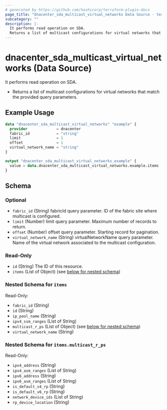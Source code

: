 ```yaml
---
# generated by https://github.com/hashicorp/terraform-plugin-docs
page_title: "dnacenter_sda_multicast_virtual_networks Data Source - terraform-provider-dnacenter"
subcategory: ""
description: |-
  It performs read operation on SDA.
  Returns a list of multicast configurations for virtual networks that match the provided query parameters.
---
```


# dnacenter_sda_multicast_virtual_networks (Data Source)

It performs read operation on SDA.

- Returns a list of multicast configurations for virtual networks that match the provided query parameters.

## Example Usage

```terraform
data "dnacenter_sda_multicast_virtual_networks" "example" {
  provider             = dnacenter
  fabric_id            = "string"
  limit                = 1
  offset               = 1
  virtual_network_name = "string"
}

output "dnacenter_sda_multicast_virtual_networks_example" {
  value = data.dnacenter_sda_multicast_virtual_networks.example.items
}
```

<!-- schema generated by tfplugindocs -->
## Schema

### Optional

- `fabric_id` (String) fabricId query parameter. ID of the fabric site where multicast is configured.
- `limit` (Number) limit query parameter. Maximum number of records to return.
- `offset` (Number) offset query parameter. Starting record for pagination.
- `virtual_network_name` (String) virtualNetworkName query parameter. Name of the virtual network associated to the multicast configuration.

### Read-Only

- `id` (String) The ID of this resource.
- `items` (List of Object) (see [below for nested schema](#nestedatt--items))

<a id="nestedatt--items"></a>
### Nested Schema for `items`

Read-Only:

- `fabric_id` (String)
- `id` (String)
- `ip_pool_name` (String)
- `ipv4_ssm_ranges` (List of String)
- `multicast_r_ps` (List of Object) (see [below for nested schema](#nestedobjatt--items--multicast_r_ps))
- `virtual_network_name` (String)

<a id="nestedobjatt--items--multicast_r_ps"></a>
### Nested Schema for `items.multicast_r_ps`

Read-Only:

- `ipv4_address` (String)
- `ipv4_asm_ranges` (List of String)
- `ipv6_address` (String)
- `ipv6_asm_ranges` (List of String)
- `is_default_v4_rp` (String)
- `is_default_v6_rp` (String)
- `network_device_ids` (List of String)
- `rp_device_location` (String)
